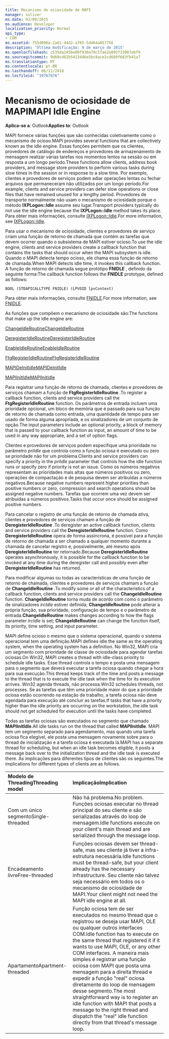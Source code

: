 ```yaml
---
title: Mecanismo de ociosidade de MAPI
manager: soliver
ms.date: 03/09/2015
ms.audience: Developer
localization_priority: Normal
api_type:
- COM
ms.assetid: 755d096a-2a61-44d2-a765-5d464a857756
description: 'Última modificação: 9 de março de 2015'
ms.openlocfilehash: c535da245be09f930a70c5fae2a892f33087ebf9
ms.sourcegitcommit: 9d60cd82b5413446e5bc8ace2cd689f683fb41a7
ms.translationtype: MT
ms.contentlocale: pt-BR
ms.lasthandoff: 06/11/2018
ms.locfileid: "19767876"
---
```

# <a name="mapi-idle-engine"></a><span data-ttu-id="e0f85-103">Mecanismo de ociosidade de MAPI</span><span class="sxs-lookup"><span data-stu-id="e0f85-103">MAPI Idle Engine</span></span>

  
  
<span data-ttu-id="e0f85-104">**Aplica-se a**: Outlook</span><span class="sxs-lookup"><span data-stu-id="e0f85-104">**Applies to**: Outlook</span></span> 
  
<span data-ttu-id="e0f85-105">MAPI fornece várias funções que são conhecidas coletivamente como o mecanismo de ocioso.</span><span class="sxs-lookup"><span data-stu-id="e0f85-105">MAPI provides several functions that are collectively known as the idle engine.</span></span> <span data-ttu-id="e0f85-106">Essas funções permitem que os clientes, provedores de catálogo de endereços e provedores de armazenamento de mensagem realizar várias tarefas nos momentos lentos na sessão ou em resposta a um longo período.</span><span class="sxs-lookup"><span data-stu-id="e0f85-106">These functions allow clients, address book providers, and message store providers to perform various tasks during slow times in the session or in response to a slow time.</span></span> <span data-ttu-id="e0f85-107">Por exemplo, clientes e provedores de serviços podem adiar operações lentas ou fechar arquivos que permaneceram não utilizados por um longo período.</span><span class="sxs-lookup"><span data-stu-id="e0f85-107">For example, clients and service providers can defer slow operations or close files that have remained unused for a lengthy period.</span></span> <span data-ttu-id="e0f85-108">Provedores de transporte normalmente não usam o mecanismo de ociosidade porque o método **IXPLogon::Idle** assume seu lugar.</span><span class="sxs-lookup"><span data-stu-id="e0f85-108">Transport providers typically do not use the idle engine because the **IXPLogon::Idle** method takes its place.</span></span> <span data-ttu-id="e0f85-109">Para obter mais informações, consulte [IXPLogon::Idle](ixplogon-idle.md).</span><span class="sxs-lookup"><span data-stu-id="e0f85-109">For more information, see [IXPLogon::Idle](ixplogon-idle.md).</span></span>
  
<span data-ttu-id="e0f85-110">Para usar o mecanismo de ociosidade, clientes e provedores de serviço criam uma função de retorno de chamada que contém as tarefas que devem ocorrer quando o subsistema de MAPI estiver ocioso.</span><span class="sxs-lookup"><span data-stu-id="e0f85-110">To use the idle engine, clients and service providers create a callback function that contains the tasks that should occur when the MAPI subsystem is idle.</span></span> <span data-ttu-id="e0f85-111">Quando o MAPI detecta tempo ocioso, ele chama essa função de retorno de chamada.</span><span class="sxs-lookup"><span data-stu-id="e0f85-111">When MAPI detects idle time, it invokes this callback function.</span></span> <span data-ttu-id="e0f85-112">A função de retorno de chamada segue protótipo **FNIDLE** , definido da seguinte forma:</span><span class="sxs-lookup"><span data-stu-id="e0f85-112">The callback function follows the **FNIDLE** prototype, defined as follows:</span></span> 
  
 `BOOL (STDAPICALLTYPE FNIDLE) (LPVOID lpvContext)`
  
<span data-ttu-id="e0f85-113">Para obter mais informações, consulte [FNIDLE](fnidle.md).</span><span class="sxs-lookup"><span data-stu-id="e0f85-113">For more information, see [FNIDLE](fnidle.md).</span></span>
  
<span data-ttu-id="e0f85-114">As funções que compõem o mecanismo de ociosidade são:</span><span class="sxs-lookup"><span data-stu-id="e0f85-114">The functions that make up the idle engine are:</span></span>
  
[<span data-ttu-id="e0f85-115">ChangeIdleRoutine</span><span class="sxs-lookup"><span data-stu-id="e0f85-115">ChangeIdleRoutine</span></span>](changeidleroutine.md)
  
[<span data-ttu-id="e0f85-116">DeregisterIdleRoutine</span><span class="sxs-lookup"><span data-stu-id="e0f85-116">DeregisterIdleRoutine</span></span>](deregisteridleroutine.md)
  
[<span data-ttu-id="e0f85-117">EnableIdleRoutine</span><span class="sxs-lookup"><span data-stu-id="e0f85-117">EnableIdleRoutine</span></span>](enableidleroutine.md)
  
[<span data-ttu-id="e0f85-118">FtgRegisterIdleRoutine</span><span class="sxs-lookup"><span data-stu-id="e0f85-118">FtgRegisterIdleRoutine</span></span>](ftgregisteridleroutine.md)
  
[<span data-ttu-id="e0f85-119">MAPIDeInitIdle</span><span class="sxs-lookup"><span data-stu-id="e0f85-119">MAPIDeInitIdle</span></span>](mapideinitidle.md)
  
[<span data-ttu-id="e0f85-120">MAPIInitIdle</span><span class="sxs-lookup"><span data-stu-id="e0f85-120">MAPIInitIdle</span></span>](mapiinitidle.md)
  
<span data-ttu-id="e0f85-121">Para registrar uma função de retorno de chamada, clientes e provedores de serviços chamam a função de **FtgRegisterIdleRoutine** .</span><span class="sxs-lookup"><span data-stu-id="e0f85-121">To register a callback function, clients and service providers call the **FtgRegisterIdleRoutine** function.</span></span> <span data-ttu-id="e0f85-122">Os parâmetros de entrada incluem uma prioridade opcional, um bloco de memória que é passado para sua função de retorno de chamada como entrada, uma quantidade de tempo para ser usado de forma alguma apropriada, e os sinalizadores de um conjunto de opção.</span><span class="sxs-lookup"><span data-stu-id="e0f85-122">The input parameters include an optional priority, a block of memory that is passed to your callback function as input, an amount of time to be used in any way appropriate, and a set of option flags.</span></span> 
  
<span data-ttu-id="e0f85-123">Clientes e provedores de serviços podem especifique uma prioridade no parâmetro _priIdle_ que controla como a função ociosa é executado ou zero se prioridade não for um problema.</span><span class="sxs-lookup"><span data-stu-id="e0f85-123">Clients and service providers can specify a priority in the  _priIdle_ parameter that controls how the idle function runs or specify zero if priority is not an issue.</span></span> <span data-ttu-id="e0f85-124">Como os números negativos representam as prioridades mais altas que números positivos ou zero, operações de compactação e de pesquisa devem ser atribuídas a números negativos.</span><span class="sxs-lookup"><span data-stu-id="e0f85-124">Because negative numbers represent higher priorities than positive numbers or zero, compression and search operations should be assigned negative numbers.</span></span> <span data-ttu-id="e0f85-125">Tarefas que ocorrem uma vez devem ser atribuídas a números positivos.</span><span class="sxs-lookup"><span data-stu-id="e0f85-125">Tasks that occur once should be assigned positive numbers.</span></span> 
  
<span data-ttu-id="e0f85-126">Para cancelar o registro de uma função de retorno de chamada ativa, clientes e provedores de serviços chamam a função de **DeregisterIdleRoutine** .</span><span class="sxs-lookup"><span data-stu-id="e0f85-126">To deregister an active callback function, clients and service providers call the **DeregisterIdleRoutine** function.</span></span> <span data-ttu-id="e0f85-127">Como **DeregisterIdleRoutine** opera de forma assíncrona, é possível para a função de retorno de chamada a ser chamado a qualquer momento durante a chamada de cancelar registro e, possivelmente, até mesmo após **DeregisterIdleRoutine** ter retornado.</span><span class="sxs-lookup"><span data-stu-id="e0f85-127">Because **DeregisterIdleRoutine** operates asynchronously, it is possible for the callback function to be invoked at any time during the deregister call and possibly even after **DeregisterIdleRoutine** has returned.</span></span> 
  
<span data-ttu-id="e0f85-128">Para modificar algumas ou todas as características de uma função de retorno de chamada, clientes e provedores de serviços chamam a função de **ChangeIdleRoutine** .</span><span class="sxs-lookup"><span data-stu-id="e0f85-128">To modify some or all of the characteristics of a callback function, clients and service providers call the **ChangeIdleRoutine** function.</span></span> <span data-ttu-id="e0f85-129">**ChangeIdleRoutine** torna muda de acordo com como o parâmetro de sinalizadores _ircIdle_ estiver definida; **ChangeIdleRoutine** pode alterar a própria função, sua prioridade, configuração de tempo e o parâmetro de entrada.</span><span class="sxs-lookup"><span data-stu-id="e0f85-129">**ChangeIdleRoutine** makes changes according to how the flags parameter  _ircIdle_ is set; **ChangeIdleRoutine** can change the function itself, its priority, time setting, and input parameter.</span></span> 
  
<span data-ttu-id="e0f85-130">MAPI define ocioso o mesmo que o sistema operacional, quando o sistema operacional tem uma definição.</span><span class="sxs-lookup"><span data-stu-id="e0f85-130">MAPI defines idle the same as the operating system, when the operating system has a definition.</span></span> <span data-ttu-id="e0f85-131">No Win32, MAPI cria um segmento com prioridade de classe de ociosidade para agendar tarefas ociosas.</span><span class="sxs-lookup"><span data-stu-id="e0f85-131">On Win32, MAPI creates a thread with idle-class priority to schedule idle tasks.</span></span> <span data-ttu-id="e0f85-132">Esse thread controla o tempo e posta uma mensagem para o segmento que deverá executar a tarefa ociosa quando chegar a hora para sua execução.</span><span class="sxs-lookup"><span data-stu-id="e0f85-132">This thread keeps track of the time and posts a message to the thread that is to execute the idle task when the time for its execution arrives.</span></span> <span data-ttu-id="e0f85-133">Win32 agenda threads, não processa.</span><span class="sxs-lookup"><span data-stu-id="e0f85-133">Win32 schedules threads, not processes.</span></span> <span data-ttu-id="e0f85-134">Se as tarefas que têm uma prioridade maior do que a prioridade ociosa estão ocorrendo na estação de trabalho, a tarefa ociosa não deve agendada para execução até concluir as tarefas.</span><span class="sxs-lookup"><span data-stu-id="e0f85-134">If tasks that have a priority higher than the idle priority are occurring on the workstation, the idle task should not get scheduled for execution until the tasks have completed.</span></span> 
  
<span data-ttu-id="e0f85-135">Todas as tarefas ociosas são executados no segmento que chamado **MAPIInitIdle**.</span><span class="sxs-lookup"><span data-stu-id="e0f85-135">All idle tasks run on the thread that called **MAPIInitIdle**.</span></span> <span data-ttu-id="e0f85-136">MAPI tem um segmento separado para agendamento, mas quando uma tarefa ociosa fica elegível, ele posta uma mensagem novamente sobre para o thread de inicialização e a tarefa ociosa é executada lá.</span><span class="sxs-lookup"><span data-stu-id="e0f85-136">MAPI has a separate thread for scheduling, but when an idle task becomes eligible, it posts a message back over to the initialization thread and the idle task is executed there.</span></span> <span data-ttu-id="e0f85-137">As implicações para diferentes tipos de clientes são os seguintes.</span><span class="sxs-lookup"><span data-stu-id="e0f85-137">The implications for different types of clients are as follows.</span></span>
  
|<span data-ttu-id="e0f85-138">**Modelo de Threading**</span><span class="sxs-lookup"><span data-stu-id="e0f85-138">**Threading model**</span></span>|<span data-ttu-id="e0f85-139">**Implicação**</span><span class="sxs-lookup"><span data-stu-id="e0f85-139">**Implication**</span></span>|
|:-----|:-----|
|<span data-ttu-id="e0f85-140">Com um único segmento</span><span class="sxs-lookup"><span data-stu-id="e0f85-140">Single-threaded</span></span>  <br/> |<span data-ttu-id="e0f85-141">Não há problema.</span><span class="sxs-lookup"><span data-stu-id="e0f85-141">No problem.</span></span> <span data-ttu-id="e0f85-142">Funções ociosas executar no thread principal do seu cliente e são serializadas através do loop de mensagem.</span><span class="sxs-lookup"><span data-stu-id="e0f85-142">Idle functions execute on your client's main thread and are serialized through the message loop.</span></span>  <br/> |
|<span data-ttu-id="e0f85-143">Encadeamento livre</span><span class="sxs-lookup"><span data-stu-id="e0f85-143">Free-threaded</span></span>  <br/> |<span data-ttu-id="e0f85-144">Funções ociosas devem ser thread-safe, mas seu cliente já tiver a infra-estrutura necessária.</span><span class="sxs-lookup"><span data-stu-id="e0f85-144">Idle functions must be thread-safe, but your client already has the necessary infrastructure.</span></span> <span data-ttu-id="e0f85-145">Seu cliente não talvez seja necessário em todos os o mecanismo de ociosidade de MAPI.</span><span class="sxs-lookup"><span data-stu-id="e0f85-145">Your client might not need the MAPI idle engine at all.</span></span>  <br/> |
|<span data-ttu-id="e0f85-146">Apartamento</span><span class="sxs-lookup"><span data-stu-id="e0f85-146">Apartment-threaded</span></span>  <br/> |<span data-ttu-id="e0f85-147">Função ociosa tem de ser executados no mesmo thread que o registrou se deseja usar MAPI, OLE ou qualquer outros interfaces COM.</span><span class="sxs-lookup"><span data-stu-id="e0f85-147">Idle function has to execute on the same thread that registered it if it wants to use MAPI, OLE, or any other COM interfaces.</span></span> <span data-ttu-id="e0f85-148">A maneira mais simples é registrar uma função ociosa com MAPI que posta uma mensagem para a direita thread e expedir a função "real" ociosa diretamente do loop de mensagem desse segmento.</span><span class="sxs-lookup"><span data-stu-id="e0f85-148">The most straightforward way is to register an idle function with MAPI that posts a message to the right thread and dispatch the "real" idle function directly from that thread's message loop.</span></span>  <br/> |
   

